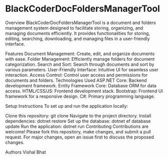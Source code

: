 # BlackCoderDocFoldersManagerTool
Overview
BlackCoderDocFoldersManagerTool is a document and folders management system designed to facilitate storing, organizing, and managing documents efficiently. It provides functionalities for storing, editing, searching, downloading, and managing files in a user-friendly interface.

Features
Document Management: Create, edit, and organize documents with ease.
Folder Management: Efficiently manage folders for document categorization.
Search and Sort: Search through documents and sort by various parameters.
User-Friendly Interface: Intuitive UI for seamless user interaction.
Access Control: Control user access and permissions for documents and folders.
Technologies Used
ASP.NET Core: Backend development framework.
Entity Framework Core: Database ORM for data access.
HTML/CSS/JS: Frontend development stack.
Bootstrap: Frontend UI framework for a responsive design.
C#: Primary programming language.

Setup Instructions
To set up and run the application locally:

Clone this repository: git clone <repository-url>
Navigate to the project directory.
Install dependencies: dotnet restore
Set up the database: dotnet ef database update
Run the application: dotnet run
Contributing
Contributions are welcome! Please fork this repository, make changes, and submit a pull request. For major changes, open an issue first to discuss the proposed changes.

Authors
Vishal Bhat
